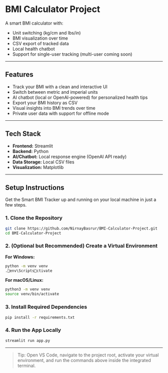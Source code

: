 # BMI Calculator Project

A smart BMI calculator with:

- Unit switching (kg/cm and lbs/in)
- BMI visualization over time
- CSV export of tracked data
- Local health chatbot
- Support for single-user tracking (multi-user coming soon)

---

## Features

- Track your BMI with a clean and interactive UI  
- Switch between metric and imperial units  
- AI chatbot (local or OpenAI-powered) for personalized health tips  
- Export your BMI history as CSV  
- Visual insights into BMI trends over time  
- Private user data with support for offline mode  

---

## Tech Stack

- **Frontend:** Streamlit  
- **Backend:** Python  
- **AI/Chatbot:** Local response engine (OpenAI API ready)  
- **Data Storage:** Local CSV files  
- **Visualization:** Matplotlib  

---

## Setup Instructions

Get the Smart BMI Tracker up and running on your local machine in just a few steps.

### 1. Clone the Repository
```bash
git clone https://github.com/NirnayBasrur/BMI-Calculator-Project.git
cd BMI-Calculator-Project
```

### 2. (Optional but Recommended) Create a Virtual Environment
**For Windows:**
```bash
python -m venv venv
.env\Scriptsctivate
```

**For macOS/Linux:**
```bash
python3 -m venv venv
source venv/bin/activate
```

### 3. Install Required Dependencies
```bash
pip install -r requirements.txt
```

### 4. Run the App Locally
```bash
streamlit run app.py
```

---

> Tip: Open VS Code, navigate to the project root, activate your virtual environment, and run the commands above inside the integrated terminal.
